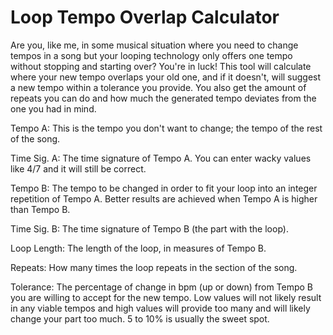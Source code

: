 # Loop Tempo Overlap Calculator

Are you, like me, in some musical situation where you need to change tempos in a song but your looping technology only offers one tempo without stopping and starting over? You're in luck! This tool will calculate where your new tempo overlaps your old one, and if it doesn't, will suggest a new tempo within a tolerance you provide. You also get the amount of repeats you can do and how much the generated tempo deviates from the one you had in mind.

Tempo A: This is the tempo you don't want to change; the tempo of the rest of the song.

Time Sig. A: The time signature of Tempo A. You can enter wacky values like 4/7 and it will still be correct.

Tempo B: The tempo to be changed in order to fit your loop into an integer repetition of Tempo A. Better results are achieved when Tempo A is higher than Tempo B.

Time Sig. B: The time signature of Tempo B (the part with the loop).

Loop Length: The length of the loop, in measures of Tempo B.

Repeats: How many times the loop repeats in the section of the song.

Tolerance: The percentage of change in bpm (up or down) from Tempo B you are willing to accept for the new tempo. Low values will not likely result in any viable tempos and high values will provide too many and will likely change your part too much. 5 to 10% is usually the sweet spot.